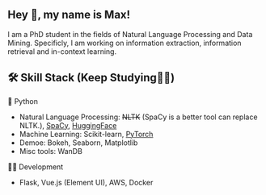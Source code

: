 

## Hey 👋, my name is Max!

I am a PhD student in the fields of Natural Language Processing and Data Mining. Specificly, I am working on information extraction, information retrieval and in-context learning.

## 🛠 Skill Stack (Keep Studying👨‍💻)

🐍 Python
- Natural Language Processing: ~~NLTK~~ (SpaCy is a better tool can replace NLTK.), [SpaCy](https://spacy.io/), [HuggingFace](https://huggingface.co/)
- Machine Learning: Scikit-learn, [PyTorch](https://pytorch.org/)
- Demoe: Bokeh, Seaborn, Matplotlib
- Misc tools: WanDB

👨‍💻 Development
- Flask, Vue.js (Element UI), AWS, Docker
